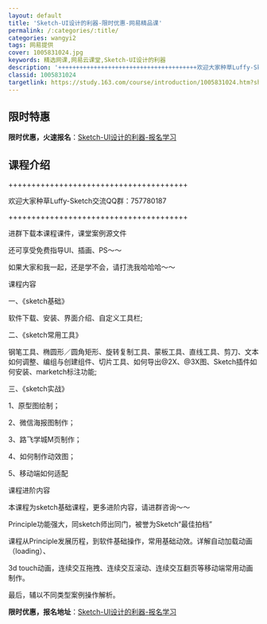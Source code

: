 ```yaml
---
layout: default
title: 'Sketch-UI设计的利器-限时优惠-网易精品课'
permalink: /:categories/:title/
categories: wangyi2
tags: 网易提供
cover: 1005831024.jpg
keywords: 精选网课,网易云课堂,Sketch-UI设计的利器
description: '+++++++++++++++++++++++++++++++++++++++欢迎大家种草Luffy-Sketch交流Q'
classid: 1005831024
targetlink: https://study.163.com/course/introduction/1005831024.htm?share=1&shareId=1025206652&utm_campaign=share&utm_medium=iphoneShare&utm_source=&utm_u=1025206652
---
```


## 限时特惠

**限时优惠，火速报名**：[Sketch-UI设计的利器-报名学习](https://study.163.com/course/introduction/1005831024.htm?share=1&shareId=1025206652&utm_campaign=share&utm_medium=iphoneShare&utm_source=&utm_u=1025206652)

## 课程介绍

+++++++++++++++++++++++++++++++++++++++

欢迎大家种草Luffy-Sketch交流QQ群：757780187

+++++++++++++++++++++++++++++++++++++++

进群下载本课程课件，课堂案例源文件

还可享受免费指导UI、插画、PS～～

如果大家和我一起，还是学不会，请打洗我哈哈哈～～



课程内容

一、《sketch基础》

软件下载、安装、界面介绍、自定义工具栏;

二、《sketch常用工具》

钢笔工具、椭圆形／圆角矩形、旋转复制工具、蒙板工具、直线工具、剪刀、文本如何调整、编组与创建组件、切片工具、如何导出@2X、@3X图、Sketch插件如何安装、marketch标注功能;

三、《sketch实战》

1、原型图绘制；

2、微信海报图制作；

3、路飞学城M页制作；

4、如何制作动效图；

5、移动端如何适配



课程进阶内容



本课程为sketch基础课程，更多进阶内容，请进群咨询～～

Principle功能强大，同sketch师出同门，被誉为Sketch“最佳拍档”



课程从Principle发展历程，到软件基础操作，常用基础动效。详解自动加载动画（loading）、

3d touch动画，连续交互拖拽、连续交互滚动、连续交互翻页等移动端常用动画制作。

最后，辅以不同类型案例操作解析。

**限时优惠，报名地址**：[Sketch-UI设计的利器-报名学习](https://study.163.com/course/introduction/1005831024.htm?share=1&shareId=1025206652&utm_campaign=share&utm_medium=iphoneShare&utm_source=&utm_u=1025206652)

